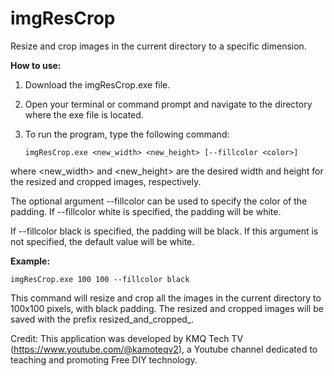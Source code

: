# imgResCrop
 Resize and crop images in the current directory to a specific dimension.
 
****How to use:****

1. Download the imgResCrop.exe file.
2. Open your terminal or command prompt and navigate to the directory where the exe file is located.
3. To run the program, type the following command:

   ```imgResCrop.exe <new_width> <new_height> [--fillcolor <color>]```

where <new_width> and <new_height> are the desired width and height for the resized and cropped images, respectively.

The optional argument --fillcolor can be used to specify the color of the padding. If --fillcolor white is specified, the padding will be white. 

If --fillcolor black is specified, the padding will be black. If this argument is not specified, the default value will be white.


****Example:****

```imgResCrop.exe 100 100 --fillcolor black```

This command will resize and crop all the images in the current directory to 100x100 pixels, with black padding.
The resized and cropped images will be saved with the prefix resized_and_cropped_.


Credit: This application was developed by KMQ Tech TV (https://www.youtube.com/@kamoteqv2), a Youtube channel dedicated to teaching and promoting Free DIY technology.
